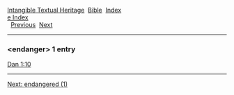 [Intangible Textual Heritage](../../index)  [Bible](../index) 
[Index](index)   
[e Index](_e_)  
  [Previous](c03681)  [Next](c03683) 

------------------------------------------------------------------------

### &lt;endanger&gt; 1 entry

[Dan 1:10](../kjv/dan001.htm#010)  

------------------------------------------------------------------------

[Next: endangered (1)](c03683)
